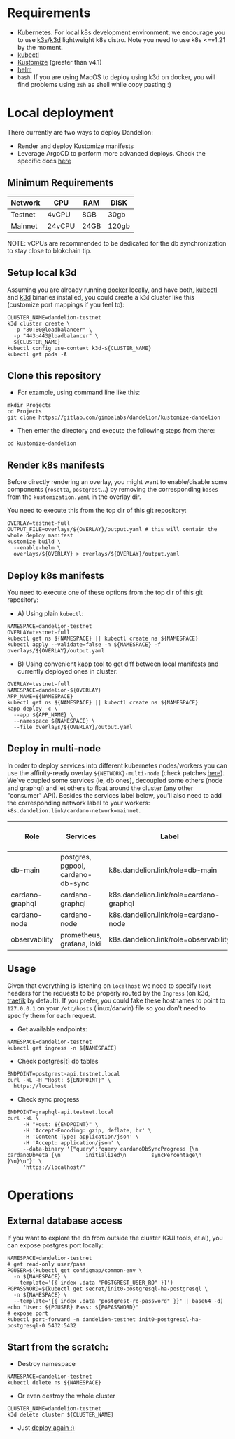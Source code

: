 # Requirements

* Kubernetes. For local k8s development environment, we encourage you to use [k3s]/[k3d] lightweight k8s distro. Note you need to use k8s <=v1.21 by the moment. 
* [kubectl]
* [Kustomize] (greater than v4.1)
* [helm]
* `bash`. If you are using MacOS to deploy using k3d on docker, you will find problems using `zsh` as shell while copy pasting :)

# Local deployment

There currently are two ways to deploy Dandelion:

* Render and deploy Kustomize manifests
* Leverage ArgoCD to perform more advanced deploys. Check the specific docs [here](/ARGO_CD.md)

## Minimum Requirements

| Network | CPU    | RAM   | DISK  |
| ------- | ------ |------ | ----  |
| Testnet | 4vCPU  | 8GB   | 30gb  |
| Mainnet | 24vCPU | 24GB  | 120gb |

NOTE: vCPUs are recommended to be dedicated for the db synchronization to stay close to blokchain tip.

## Setup local k3d 

Assuming you are already running [docker] locally, and have both, [kubectl] and [k3d] binaries installed, you could create a `k3d` cluster like this (customize port mappings if you feel to):
```
CLUSTER_NAME=dandelion-testnet
k3d cluster create \
  -p "80:80@loadbalancer" \
  -p "443:443@loadbalancer" \
  ${CLUSTER_NAME}
kubectl config use-context k3d-${CLUSTER_NAME}
kubectl get pods -A
```

## Clone this repository

* For example, using command line like this:
```
mkdir Projects
cd Projects
git clone https://gitlab.com/gimbalabs/dandelion/kustomize-dandelion
```
* Then enter the directory and execute the following steps from there:
```
cd kustomize-dandelion
```

## Render k8s manifests

Before directly rendering an overlay, you might want to enable/disable some components (`rosetta`, `postgrest`...) by removing the corresponding `bases` from the `kustomization.yaml` in the overlay dir.

You need to execute this from the top dir of this git repository:
 
``` 
OVERLAY=testnet-full
OUTPUT_FILE=overlays/${OVERLAY}/output.yaml # this will contain the whole deploy manifest
kustomize build \
  --enable-helm \
  overlays/${OVERLAY} > overlays/${OVERLAY}/output.yaml
```

## Deploy k8s manifests

You need to execute one of these options from the top dir of this git repository:

* A) Using plain `kubectl`:
```
NAMESPACE=dandelion-testnet
OVERLAY=testnet-full
kubectl get ns ${NAMESPACE} || kubectl create ns ${NAMESPACE}
kubectl apply --validate=false -n ${NAMESPACE} -f overlays/${OVERLAY}/output.yaml
```
* B) Using convenient [kapp] tool to get diff between local manifests and currently deployed ones in cluster:
```
OVERLAY=testnet-full
NAMESPACE=dandelion-${OVERLAY}
APP_NAME=${NAMESPACE}
kubectl get ns ${NAMESPACE} || kubectl create ns ${NAMESPACE}
kapp deploy -c \
  --app ${APP_NAME} \
  --namespace ${NAMESPACE} \
  --file overlays/${OVERLAY}/output.yaml
```

## Deploy in multi-node

In order to deploy services into different kubernetes nodes/workers you can use the affinity-ready overlay `${NETWORK}-multi-node` (check patches [here](/base/mainnet-affinity-patches)). We've coupled some services (ie, db ones), decoupled some others (node and graphql) and let others to float around the cluster (any other "consumer" API). 
Besides the services label below, you'll also need to add the corresponding network label to your workers: `k8s.dandelion.link/cardano-network=mainnet`.


| Role            | Services                          | Label                                   | Recommended Node Size (mainnet) | Recommended Node Size (testnet) |
| --------------- | --------------------------------- |---------------------------------------- | ------------------------------- | ------------------------------- |
| db-main         | postgres, pgpool, cardano-db-sync | k8s.dandelion.link/role=db-main         | 4vCPU/16gb RAM                  | 2vCPU/2gb RAM                   |
| cardano-graphql | cardano-graphql                   | k8s.dandelion.link/role=cardano-graphql | 4vCPU/8gb RAM                   | 2vCPU/2gb RAM                   |
| cardano-node    | cardano-node                      | k8s.dandelion.link/role=cardano-node    | 4vCPU/8gb RAM                   | 2vCPU/2gb RAM                   |
| observability   | prometheus, grafana, loki         | k8s.dandelion.link/role=observability   | 2x 2vCPU/2gb RAM                | 2vCPU/2gb RAM                   |


## Usage

Given that everything is listening on `localhost` we need to specify `Host` headers for the requests to be properly routed by the `Ingress` (on k3d, [traefik] by default).
If you prefer, you could fake these hostnames to point to `127.0.0.1` on your `/etc/hosts` (linux/darwin) file so you don't need to specify them for each request.

* Get available endpoints:
```
NAMESPACE=dandelion-testnet
kubectl get ingress -n ${NAMESPACE}
```
* Check postgres[t] db tables
```
ENDPOINT=postgrest-api.testnet.local
curl -kL -H "Host: ${ENDPOINT}" \
  https://localhost
```
* Check sync progress
```
ENDPOINT=graphql-api.testnet.local
curl -kL \
     -H "Host: ${ENDPOINT}" \
     -H 'Accept-Encoding: gzip, deflate, br' \
     -H 'Content-Type: application/json' \
     -H 'Accept: application/json' \
     --data-binary '{"query":"query cardanoDbSyncProgress {\n    cardanoDbMeta {\n        initialized\n        syncPercentage\n    }\n}\n"}' \
     'https://localhost/'
```

# Operations

## External database access

If you want to explore the db from outside the cluster (GUI tools, et al), you can expose postgres port locally:
```
NAMESPACE=dandelion-testnet
# get read-only user/pass
PGUSER=$(kubectl get configmap/common-env \
  -n ${NAMESPACE} \
  --template='{{ index .data "POSTGREST_USER_RO" }}')
PGPASSWORD=$(kubectl get secret/init0-postgresql-ha-postgresql \
  -n ${NAMESPACE} \
  --template='{{ index .data "postgrest-ro-password" }}' | base64 -d)
echo "User: ${PGUSER} Pass: ${PGPASSWORD}"
# expose port
kubectl port-forward -n dandelion-testnet init0-postgresql-ha-postgresql-0 5432:5432
```

## Start from the scratch:

* Destroy namespace
```
NAMESPACE=dandelion-testnet
kubectl delete ns ${NAMESPACE}
```
* Or even destroy the whole cluster
```
CLUSTER_NAME=dandelion-testnet
k3d delete cluster ${CLUSTER_NAME}
```
* Just [deploy again :)](#deploy-k8s-manifests)

[docker]: https://docs.docker.com/engine/install/
[kustomize]: https://kustomize.io
[kubectl]: https://kubernetes.io/docs/tasks/tools/#kubectl
[k3d]: https://k3d.io
[k3s]: https://k3s.io
[kapp]: https://github.com/vmware-tanzu/carvel-kapp
[traefik]: https://traefik.io/traefik/
[helm]: https://helm.sh/docs/intro/install/
